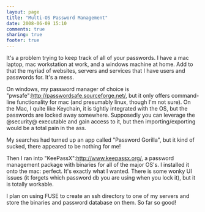 ```yaml
---
layout: page
title: "Multi-OS Password Management"
date: 2008-06-09 15:10
comments: true
sharing: true
footer: true
---
```

It's a problem trying to keep track of all of your passwords.  I have a mac laptop, mac workstation at work, and a windows machine at home.  Add to that the myriad of websites, servers and services that I have users and passwords for.  It's a mess.

On windows, my password manager of choice is "pwsafe":http://passwordsafe.sourceforge.net/, but it only offers command-line functionality for mac (and presumably linux, though I'm not sure).  On the Mac, I quite like Keychain, it is tightly integrated with the OS, but the passwords are locked away somewhere.  Supposedly you can leverage the @security@ executable and gain access to it, but then importing/exporting would be a total pain in the ass.

My searches had turned up an app called "Password Gorilla", but it kind of sucked, there appeared to be nothing for me!

Then I ran into "KeePassX":http://www.keepassx.org/, a password management package with binaries for all of the major OS's.  I installed it onto the mac: perfect.  It's exactly what I wanted.  There is some wonky UI issues (it forgets which password db you are using when you lock it), but it is totally workable.

I plan on using FUSE to create an ssh directory to one of my servers and store the binaries and password database on them.  So far so good!
